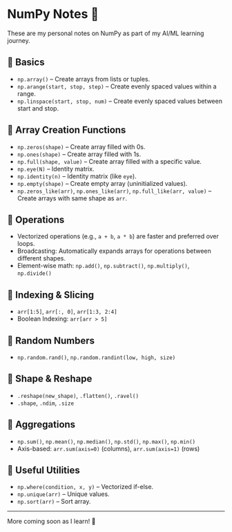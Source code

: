 
# NumPy Notes 🧠

These are my personal notes on NumPy as part of my AI/ML learning journey.

## 📌 Basics
- `np.array()` – Create arrays from lists or tuples.
- `np.arange(start, stop, step)` – Create evenly spaced values within a range.
- `np.linspace(start, stop, num)` – Create evenly spaced values between start and stop.

## 🔧 Array Creation Functions
- `np.zeros(shape)` – Create array filled with 0s.
- `np.ones(shape)` – Create array filled with 1s.
- `np.full(shape, value)` – Create array filled with a specific value.
- `np.eye(N)` – Identity matrix.
- `np.identity(n)` – Identity matrix (like `eye`).
- `np.empty(shape)` – Create empty array (uninitialized values).
- `np.zeros_like(arr)`, `np.ones_like(arr)`, `np.full_like(arr, value)` – Create arrays with same shape as `arr`.

## 🧮 Operations
- Vectorized operations (e.g., `a + b`, `a * b`) are faster and preferred over loops.
- Broadcasting: Automatically expands arrays for operations between different shapes.
- Element-wise math: `np.add()`, `np.subtract()`, `np.multiply()`, `np.divide()`

## 🧪 Indexing & Slicing
- `arr[1:5]`, `arr[:, 0]`, `arr[1:3, 2:4]`
- Boolean Indexing: `arr[arr > 5]`

## 🎲 Random Numbers
- `np.random.rand()`, `np.random.randint(low, high, size)`

## 📐 Shape & Reshape
- `.reshape(new_shape)`, `.flatten()`, `.ravel()`
- `.shape`, `.ndim`, `.size`

## 🔄 Aggregations
- `np.sum()`, `np.mean()`, `np.median()`, `np.std()`, `np.max()`, `np.min()`
- Axis-based: `arr.sum(axis=0)` (columns), `arr.sum(axis=1)` (rows)

## 🤝 Useful Utilities
- `np.where(condition, x, y)` – Vectorized if-else.
- `np.unique(arr)` – Unique values.
- `np.sort(arr)` – Sort array.

---

More coming soon as I learn! 🚀

